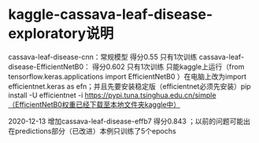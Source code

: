 # kaggle-cassava-leaf-disease-exploratory说明
cassava-leaf-disease-cnn：常规模型 得分0.55 只有1次训练
cassava-leaf-disease-EfficientNetB0： 得分0.602 只有1次训练 只能kaggle上运行（from tensorflow.keras.applications import EfficientNetB0 ）在电脑上改为import efficientnet.keras as efn；并且先要安装稳定版（efficientnet必须先安装）pip install -U efficientnet -i https://pypi.tuna.tsinghua.edu.cn/simple（EfficientNetB0权重已经下载至本地文件夹kaggle中）

2020-12-13 增加cassava-leaf-disease-effb7 得分0.843 ；以前的问题可能出在predictions部分（已改进）本例只训练了5个epochs